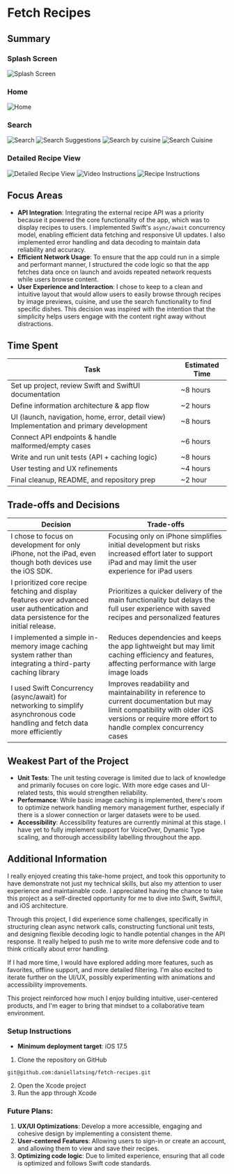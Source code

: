 # Fetch Recipes

## Summary 
### Splash Screen
![Splash Screen](READMEFiles/Splash-Screen.gif)

### Home
![Home](READMEFiles/Home.png)

### Search
![Search](READMEFiles/Search.png)
![Search Suggestions](READMEFiles/Search-Suggestions.gif)
![Search by cuisine](READMEFiles/Search-by-cuisine.gif)
![Search Cuisine](READMEFiles/Cuisine-Sort.gif)

### Detailed Recipe View
![Detailed Recipe View](READMEFiles/Recipe-View-(Detailed).png)
![Video Instructions](READMEFiles/Youtube-Instructions.gif)
![Recipe Instructions](READMEFiles/Recipe-Instructions.gif)

## Focus Areas 
- **API Integration**: Integrating the external recipe API was a priority because it powered the core functionality of the app, which was to display recipes to users. I implemented Swift's `async/await` concurrency model, enabling efficient data fetching and responsive UI updates. I also implemented error handling and data decoding to maintain data reliability and accuracy.
- **Efficient Network Usage**: To ensure that the app could run in a simple and performant manner, I structured the code logic so that the app fetches data once on launch and avoids repeated network requests while users browse content.
- **User Experience and Interaction**: I chose to keep to a clean and intuitive layout that would allow users to easily browse through recipes by image previews, cuisine, and use the search functionality to find specific dishes. This decision was inspired with the intention that the simplicity helps users engage with the content right away without distractions. 

## Time Spent
| **Task** | **Estimated Time** |
------------------------------------------------------------------------------------------------------|----------------------|
| Set up project, review Swift and SwiftUI documentation | ~8 hours |
| Define information architecture & app flow | ~2 hours |
| UI (launch, navigation, home, error, detail view) Implementation and primary development | ~8 hours|
| Connect API endpoints & handle malformed/empty cases | ~6 hours|
| Write and run unit tests (API + caching logic) | ~8 hours |
| User testing and UX refinements | ~4 hours | 
| Final cleanup, README, and repository prep | ~2 hour |
       

## Trade-offs and Decisions
|**Decision** | **Trade-offs** |
|------------------------------------------------------------------------------------------------------|-----------------------------------------|
| I chose to focus on development for only iPhone, not the iPad, even though both devices use the iOS SDK. | Focusing only on iPhone simplifies initial development but risks increased effort later to support iPad and may limit the user experience for iPad users |
| I prioritized core recipe fetching and display features over advanced user authentication and data persistence for the initial release. | Prioritizes a quicker delivery of the main functionality but delays the full user experience with saved recipes and personalized features |
| I implemented a simple in-memory image caching system rather than integrating a third-party caching library | Reduces dependencies and keeps the app lightweight but may limit caching efficiency and features, affecting performance with large image loads |
| I used Swift Concurrency (async/await) for networking to simplify asynchronous code handling and fetch data more efficiently | Improves readability and maintainability in reference to current documentation but may limit compatibility with older iOS versions or require more effort to handle complex concurrency cases|

## Weakest Part of the Project
- **Unit Tests**: The unit testing coverage is limited due to lack of knowledge and primarily focuses on core logic. With more edge cases and UI-related tests, this would strengthen reliability.
- **Performance**: While basic image caching is implemented, there's room to optimize network handling memory management further, especially if there is a slower connection or larger datasets were to be used.
- **Accessibility**: Accessibility features are currently minimal at this stage. I have yet to fully implement support for VoiceOver, Dynamic Type scaling, and thorough accessibility labelling throughout the app.

## Additional Information
I really enjoyed creating this take-home project, and took this opportunity to have demonstrate not just my technical skills, but also my attention to user experience and maintainable code. I appreciated having the chance to take this project as a self-directed opportunity for me to dive into Swift, SwiftUI, and iOS architecture. 

Through this project, I did experience some challenges, specifically in structuring clean async network calls, constructing functional unit tests, and designing flexible decoding logic to handle potential changes in the API response. It really helped to push me to write more defensive code and to think critically about error handling.

If I had more time, I would have explored adding more features, such as favorites, offline support, and more detailed filtering. I'm also excited to iterate further on the UI/UX, possibly experimenting with animations and accessibility improvements.

This project reinforced how much I enjoy building intuitive, user-centered products, and I'm eager to bring that mindset to a collaborative team environment.

### Setup Instructions
- **Minimum deployment target**: iOS 17.5
1. Clone the repository on GitHub 
```
git@github.com:daniellatsing/fetch-recipes.git
```
2. Open the Xcode project
3. Run the app through Xcode

### Future Plans:
1. **UX/UI Optimizations**: Develop a more accessible, engaging and cohesive design by implementing a consistent theme.
2. **User-centered Features**: Allowing users to sign-in or create an account, and allowing them to view and save their recipes.
3. **Optimizing code logic**: Due to limited experience, ensuring that all code is optimized and follows Swift code standards.